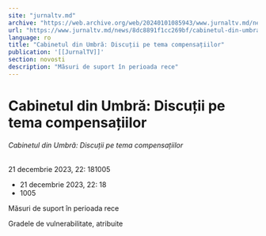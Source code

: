 ```yaml
---
site: "jurnaltv.md"
archive: "https://web.archive.org/web/20240101085943/www.jurnaltv.md/news/8dc8891f1cc269bf/cabinetul-din-umbra-discutii-pe-tema-compensatiilor.html"
url: "https://www.jurnaltv.md/news/8dc8891f1cc269bf/cabinetul-din-umbra-discutii-pe-tema-compensatiilor.html"
language: ro
title: "Cabinetul din Umbră: Discuții pe tema compensațiilor"
publication: '[[JurnalTV]]'
section: novosti
description: "Măsuri de suport în perioada rece"
---
```


# Cabinetul din Umbră: Discuții pe tema compensațiilor

###### Cabinetul din Umbră: Discuții pe tema compensațiilor

21 decembrie 2023, 22: 181005

- 21 decembrie 2023, 22: 18
- 1005

Măsuri de suport în perioada rece

Gradele de vulnerabilitate, atribuite